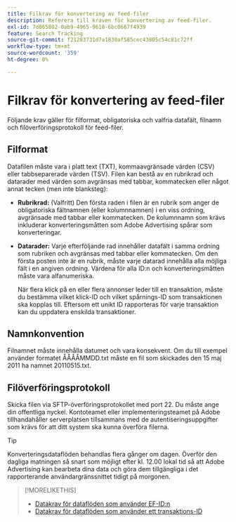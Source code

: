 ```yaml
---
title: Filkrav för konvertering av feed-filer
description: Referera till kraven för konvertering av feed-filer.
exl-id: 7d865802-0ab9-4965-9618-6bc0667f4939
feature: Search Tracking
source-git-commit: f21283731d7a1830af585cec43805c54c81c72ff
workflow-type: tm+mt
source-wordcount: '359'
ht-degree: 0%

---
```


# Filkrav för konvertering av feed-filer

Följande krav gäller för filformat, obligatoriska och valfria datafält, filnamn och filöverföringsprotokoll för feed-filer.

## Filformat

Datafilen måste vara i platt text (TXT), kommaavgränsade värden (CSV) eller tabbseparerade värden (TSV). Filen kan bestå av en rubrikrad och datarader med värden som avgränsas med tabbar, kommatecken eller något annat tecken (men inte blanksteg):

* **Rubrikrad:** (Valfritt) Den första raden i filen är en rubrik som anger de obligatoriska fältnamnen (eller kolumnnamnen) i en viss ordning, avgränsade med tabbar eller kommatecken. De kolumnnamn som krävs inkluderar konverteringsmåtten som Adobe Advertising spårar som konverteringar.

* **Datarader:** Varje efterföljande rad innehåller datafält i samma ordning som rubriken och avgränsas med tabbar eller kommatecken. Om den första posten inte är en rubrik, måste varje datarad innehålla alla möjliga fält i en angiven ordning. Värdena för alla ID:n och konverteringsmåtten måste vara alfanumeriska.

  När flera klick på en eller flera annonser leder till en transaktion, måste du bestämma vilket klick-ID och vilket spårnings-ID som transaktionen ska kopplas till. Eftersom ett unikt ID rapporteras för varje transaktion kan du uppdatera enskilda transaktioner.

## Namnkonvention

Filnamnet måste innehålla datumet och vara konsekvent. Om du till exempel använder formatet ÅÅÅÅMMDD.txt måste en fil som skickades den 15 maj 2011 ha namnet 20110515.txt.

## Filöverföringsprotokoll

Skicka filen via SFTP-överföringsprotokollet med port 22. Du måste ange din offentliga nyckel.  Kontoteamet eller implementeringsteamet på Adobe tillhandahåller serverplatsen tillsammans med de autentiseringsuppgifter som krävs för att ditt system ska kunna överföra filerna.

>[!TIP]
>
>Konverteringsdataflöden behandlas flera gånger om dagen. Överför den dagliga matningen så snart som möjligt efter kl. 12.00 lokal tid så att Adobe Advertising kan bearbeta dina data och göra dem tillgängliga i det rapporterande användargränssnittet tidigt på morgonen.

>[!MORELIKETHIS]
>
>* [Datakrav för dataflöden som använder EF-ID:n](/help/search-social-commerce/tracking/feed-ef-id-data-requirements.md)
>* [Datakrav för dataflöden som använder ett transaktions-ID](/help/search-social-commerce/tracking/feed-transaction-id-data-requirements.md)
